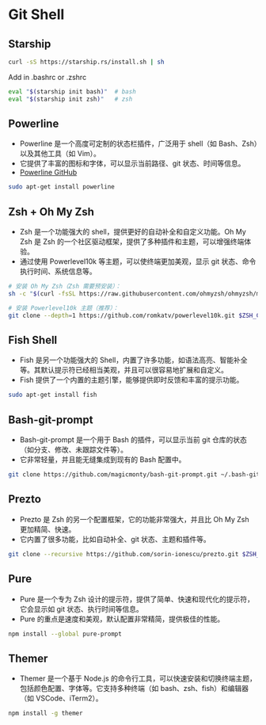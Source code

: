 # Git Shell

## Starship

```bash
curl -sS https://starship.rs/install.sh | sh
```

Add in .bashrc or .zshrc

```bash
eval "$(starship init bash)"  # bash
eval "$(starship init zsh)"   # zsh
```

## Powerline

- Powerline 是一个高度可定制的状态栏插件，广泛用于 shell（如 Bash、Zsh）以及其他工具（如 Vim）。
- 它提供了丰富的图标和字体，可以显示当前路径、git 状态、时间等信息。
- [Powerline GitHub](https://github.com/powerline/powerline)

```bash
sudo apt-get install powerline
```

## Zsh + Oh My Zsh

- Zsh 是一个功能强大的 shell，提供更好的自动补全和自定义功能。Oh My Zsh 是 Zsh 的一个社区驱动框架，提供了多种插件和主题，可以增强终端体验。
- 通过使用 Powerlevel10k 等主题，可以使终端更加美观，显示 git 状态、命令执行时间、系统信息等。

```bash
# 安装 Oh My Zsh（Zsh 需要预安装）：
sh -c "$(curl -fsSL https://raw.githubusercontent.com/ohmyzsh/ohmyzsh/master/tools/install.sh)"

# 安装 Powerlevel10k 主题（推荐）：
git clone --depth=1 https://github.com/romkatv/powerlevel10k.git $ZSH_CUSTOM/themes/powerlevel10k
```

## Fish Shell

- Fish 是另一个功能强大的 Shell，内置了许多功能，如语法高亮、智能补全等。其默认提示符已经相当美观，并且可以很容易地扩展和自定义。
- Fish 提供了一个内置的主题引擎，能够提供即时反馈和丰富的提示功能。

```bash
sudo apt-get install fish
```

## Bash-git-prompt

- Bash-git-prompt 是一个用于 Bash 的插件，可以显示当前 git 仓库的状态（如分支、修改、未跟踪文件等）。
- 它非常轻量，并且能无缝集成到现有的 Bash 配置中。

```bash
git clone https://github.com/magicmonty/bash-git-prompt.git ~/.bash-git-prompt
```

## Prezto

- Prezto 是 Zsh 的另一个配置框架，它的功能非常强大，并且比 Oh My Zsh 更加精简、快速。
- 它内置了很多功能，比如自动补全、git 状态、主题和插件等。

```bash
git clone --recursive https://github.com/sorin-ionescu/prezto.git $ZSH_CONFIG_DIR
```

## Pure

- Pure 是一个专为 Zsh 设计的提示符，提供了简单、快速和现代化的提示符，它会显示如 git 状态、执行时间等信息。
- Pure 的重点是速度和美观，默认配置非常精简，提供极佳的性能。

```bash
npm install --global pure-prompt
```

## Themer

- Themer 是一个基于 Node.js 的命令行工具，可以快速安装和切换终端主题，包括颜色配置、字体等。它支持多种终端（如 bash、zsh、fish）和编辑器（如 VSCode、iTerm2）。

```bash
npm install -g themer
```

